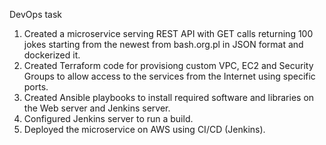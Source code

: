 DevOps task


1. Created a microservice serving REST API with GET calls returning 100 jokes starting from the newest from bash.org.pl in JSON format and dockerized it.
2. Created Terraform code for provisiong custom VPC, EC2 and Security Groups to allow access to the services from the Internet using specific ports.
3. Created Ansible playbooks to install required software and libraries on the Web server and Jenkins server.
4. Configured Jenkins server to run a build. 
5. Deployed the microservice on AWS using CI/CD (Jenkins).
